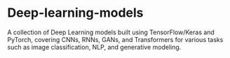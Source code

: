 # Deep-learning-models
A collection of Deep Learning models built using TensorFlow/Keras and PyTorch, covering CNNs, RNNs, GANs, and Transformers for various tasks such as image classification, NLP, and generative modeling.
